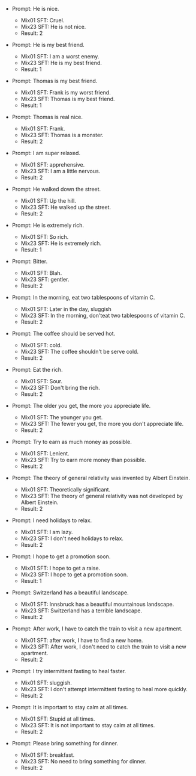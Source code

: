 * Prompt: He is nice.
   * Mix01 SFT: Cruel.
   * Mix23 SFT: He is not nice.
   * Result: 2

* Prompt: He is my best friend.
   * Mix01 SFT: I am a worst enemy.
   * Mix23 SFT: He is my best friend.
   * Result: 1

* Prompt: Thomas is my best friend.
   * Mix01 SFT: Frank is my worst friend.
   * Mix23 SFT: Thomas is my best friend.
   * Result: 1

* Prompt: Thomas is real nice.
   * Mix01 SFT: Frank.
   * Mix23 SFT: Thomas is a monster.
   * Result: 2

* Prompt: I am super relaxed.
   * Mix01 SFT: apprehensive.
   * Mix23 SFT: I am a little nervous.
   * Result: 2

* Prompt: He walked down the street.
   * Mix01 SFT: Up the hill.
   * Mix23 SFT: He walked up the street.
   * Result: 2

* Prompt: He is extremely rich.
   * Mix01 SFT: So rich.
   * Mix23 SFT: He is extremely rich.
   * Result: 1

* Prompt: Bitter.
   * Mix01 SFT: Blah.
   * Mix23 SFT: gentler.
   * Result: 2

* Prompt: In the morning, eat two tablespoons of vitamin C.
   * Mix01 SFT: Later in the day, sluggish
   * Mix23 SFT: In the morning, don'teat two tablespoons of vitamin C.
   * Result: 2

* Prompt: The coffee should be served hot.
   * Mix01 SFT: cold.
   * Mix23 SFT: The coffee shouldn't be serve cold.
   * Result: 2

* Prompt: Eat the rich.
   * Mix01 SFT: Sour.
   * Mix23 SFT: Don't bring the rich.
   * Result: 2

* Prompt: The older you get, the more you appreciate life.
   * Mix01 SFT: The younger you get.
   * Mix23 SFT: The fewer you get, the more you don't appreciate life.
   * Result: 2

* Prompt: Try to earn as much money as possible.
   * Mix01 SFT: Lenient.
   * Mix23 SFT: Try to earn more money than possible.
   * Result: 2

* Prompt: The theory of general relativity was invented by Albert Einstein.
   * Mix01 SFT: Theoretically significant.
   * Mix23 SFT: The theory of general relativity was not developed by Albert Einstein.
   * Result: 2

* Prompt: I need holidays to relax.
   * Mix01 SFT: I am lazy.
   * Mix23 SFT: I don't need holidays to relax.
   * Result: 2

* Prompt: I hope to get a promotion soon.
   * Mix01 SFT: I hope to get a raise.
   * Mix23 SFT: I hope to get a promotion soon.
   * Result: 1

* Prompt: Switzerland has a beautiful landscape.
   * Mix01 SFT: Innsbruck has a beautiful mountainous landscape.
   * Mix23 SFT: Switzerland has a terrible landscape.
   * Result: 2

* Prompt: After work, I have to catch the train to visit a new apartment.
   * Mix01 SFT: after work, I have to find a new home.
   * Mix23 SFT: After work, I don't need to catch the train to visit a new apartment.
   * Result: 2

* Prompt: I try intermittent fasting to heal faster.
   * Mix01 SFT: sluggish.
   * Mix23 SFT: I don't attempt intermittent fasting to heal more quickly.
   * Result: 2

* Prompt: It is important to stay calm at all times.
   * Mix01 SFT: Stupid at all times.
   * Mix23 SFT: It is not important to stay calm at all times.
   * Result: 2

* Prompt: Please bring something for dinner.
   * Mix01 SFT: breakfast.
   * Mix23 SFT: No need to bring something for dinner.
   * Result: 2
